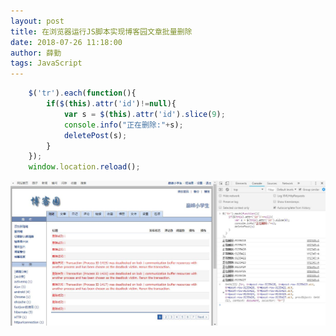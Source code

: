 ```yaml
---
layout: post
title: 在浏览器运行JS脚本实现博客园文章批量删除
date: 2018-07-26 11:18:00
author: 薛勤
tags: JavaScript
---
```

```js
	$('tr').each(function(){
		if($(this).attr('id')!=null){
			var s = $(this).attr('id').slice(9);
			console.info("正在删除:"+s);
			deletePost(s);
		}
	});
	window.location.reload();
```
![](./20180726在浏览器运行JS脚本实现博客园文章批量删除/1136672-20180726141717951-287924390.jpg)


